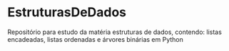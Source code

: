 # EstruturasDeDados
Repositório para estudo da matéria estruturas de dados, contendo: listas encadeadas, listas ordenadas e árvores binárias em Python
